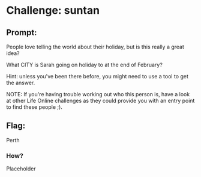<h1> Challenge: suntan</h1>

<h2>Prompt:</h2> 
People love telling the world about their holiday, but is this really a great idea?

What CITY is Sarah going on holiday to at the end of February?

Hint: unless you've been there before, you might need to use a tool to get the answer.

NOTE: If you're having trouble working out who this person is, have a look at other Life Online challenges as they could provide you with an entry point to find these people ;).

<h2>Flag:</h2> 
Perth

<h3>How?</h3>
Placeholder
